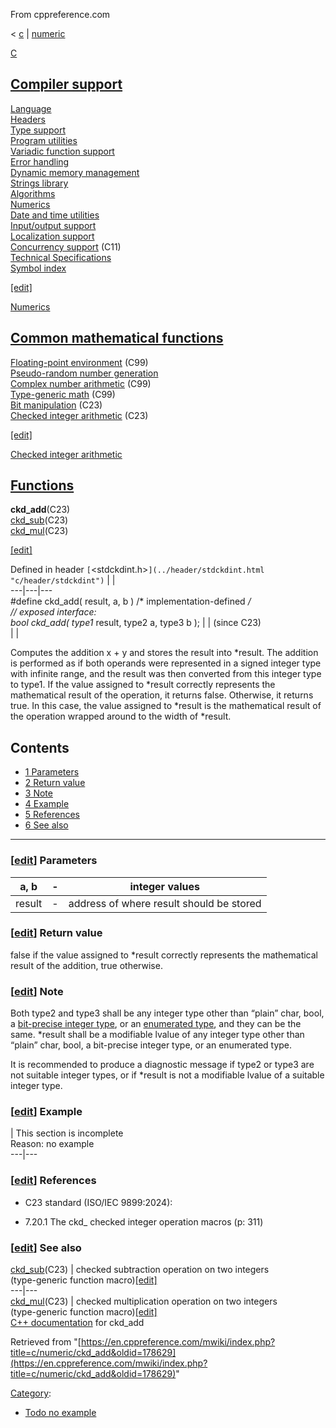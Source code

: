 From cppreference.com

< [c](../../c.html "c")‎ | [numeric](../numeric.html "c/numeric")

[ C](../../c.html "c")

[Compiler support](../compiler_support.html "c/compiler support")  
---  
[Language](../language.html "c/language")  
[Headers](../header.html "c/header")  
[Type support](../types.html "c/types")  
[Program utilities](../program.html "c/program")  
[Variadic function support](../variadic.html "c/variadic")  
[Error handling](../error.html "c/error")  
[Dynamic memory management](../memory.html "c/memory")  
[Strings library](../string.html "c/string")  
[Algorithms](../algorithm.html "c/algorithm")  
[Numerics](../numeric.html "c/numeric")  
[Date and time utilities](../chrono.html "c/chrono")  
[Input/output support](../io.html "c/io")  
[Localization support](../locale.html "c/locale")  
[Concurrency support](../thread.html "c/thread") (C11)  
[Technical Specifications](../experimental.html "c/experimental")  
[Symbol index](../index.html "c/symbol index")  
  
[[edit]](https://en.cppreference.com/mwiki/index.php?title=Template:c/navbar_content&action=edit)

[ Numerics](../numeric.html "c/numeric")

[Common mathematical functions](math.html "c/numeric/math")  
---  
[Floating-point environment](fenv.html "c/numeric/fenv") (C99)  
[Pseudo-random number generation](random.html "c/numeric/random")  
[Complex number arithmetic](complex.html "c/numeric/complex") (C99)  
[Type-generic math](tgmath.html "c/numeric/tgmath") (C99)  
[Bit manipulation](../numeric.html#Bit_manipulation "c/numeric") (C23)  
[Checked integer arithmetic](../numeric.html#Checked_integer_arithmetic "c/numeric") (C23)  
  
[[edit]](https://en.cppreference.com/mwiki/index.php?title=Template:c/numeric/navbar_content&action=edit)

[Checked integer arithmetic](../numeric.html#Checked_integer_arithmetic_.28since_C23.29 "c/numeric")

[Functions](../numeric.html#Checked_integer_arithmetic "c/numeric")  
---  
**ckd_add**(C23)  
[ckd_sub](ckd_sub.html "c/numeric/ckd sub")(C23)  
[ckd_mul](ckd_mul.html "c/numeric/ckd mul")(C23)  
  
[[edit]](https://en.cppreference.com/mwiki/index.php?title=Template:c/numeric/chk_math/navbar_content&action=edit)

Defined in header `[`<stdckdint.h>`](../header/stdckdint.html "c/header/stdckdint")` |  |   
---|---|---  
#define ckd_add( result, a, b ) /* implementation-defined */  
// exposed interface:  
bool ckd_add( type1* result, type2 a, type3 b ); |  |  (since C23)  
| |   
  
Computes the addition x + y and stores the result into *result. The addition is performed as if both operands were represented in a signed integer type with infinite range, and the result was then converted from this integer type to type1. If the value assigned to *result correctly represents the mathematical result of the operation, it returns false. Otherwise, it returns true. In this case, the value assigned to *result is the mathematical result of the operation wrapped around to the width of *result. 

## Contents

  * [1 Parameters](ckd_add.html#Parameters)
  * [2 Return value](ckd_add.html#Return_value)
  * [3 Note](ckd_add.html#Note)
  * [4 Example](ckd_add.html#Example)
  * [5 References](ckd_add.html#References)
  * [6 See also](ckd_add.html#See_also)

  
---  
  
### [[edit](https://en.cppreference.com/mwiki/index.php?title=Template:c/numeric/ckd_op&action=edit&section=T-1 "Template:c/numeric/ckd op")] Parameters

a, b  |  \-  |  integer values   
---|---|---  
result  |  \-  |  address of where result should be stored   
  
### [[edit](https://en.cppreference.com/mwiki/index.php?title=Template:c/numeric/ckd_op&action=edit&section=T-2 "Template:c/numeric/ckd op")] Return value

false if the value assigned to *result correctly represents the mathematical result of the addition, true otherwise. 

### [[edit](https://en.cppreference.com/mwiki/index.php?title=Template:c/numeric/ckd_op&action=edit&section=T-3 "Template:c/numeric/ckd op")] Note

Both type2 and type3 shall be any integer type other than “plain” char, bool, a [bit-precise integer type](../language/arithmetic_types.html "c/language/arithmetic types"), or an [enumerated type](../language/enum.html "c/language/enum"), and they can be the same. *result shall be a modifiable lvalue of any integer type other than “plain” char, bool, a bit-precise integer type, or an enumerated type. 

It is recommended to produce a diagnostic message if type2 or type3 are not suitable integer types, or if *result is not a modifiable lvalue of a suitable integer type. 

### [[edit](https://en.cppreference.com/mwiki/index.php?title=Template:c/numeric/ckd_op&action=edit&section=T-4 "Template:c/numeric/ckd op")] Example

| This section is incomplete  
Reason: no example   
---|---  
  
### [[edit](https://en.cppreference.com/mwiki/index.php?title=Template:c/numeric/ckd_op&action=edit&section=T-5 "Template:c/numeric/ckd op")] References

  * C23 standard (ISO/IEC 9899:2024): 



    

  * 7.20.1 The ckd_ checked integer operation macros (p: 311) 



### [[edit](https://en.cppreference.com/mwiki/index.php?title=Template:c/numeric/ckd_op&action=edit&section=T-6 "Template:c/numeric/ckd op")] See also

[ ckd_sub](ckd_sub.html "c/numeric/ckd sub")(C23) |  checked subtraction operation on two integers  
(type-generic function macro)[[edit]](https://en.cppreference.com/mwiki/index.php?title=Template:c/numeric/dsc_ckd_sub&action=edit)  
---|---  
[ ckd_mul](ckd_mul.html "c/numeric/ckd mul")(C23) |  checked multiplication operation on two integers  
(type-generic function macro)[[edit]](https://en.cppreference.com/mwiki/index.php?title=Template:c/numeric/dsc_ckd_mul&action=edit)  
[C++ documentation](../../cpp/numeric/ckd_add.html "cpp/numeric/ckd add") for ckd_add  
  
Retrieved from "[https://en.cppreference.com/mwiki/index.php?title=c/numeric/ckd_add&oldid=178629](https://en.cppreference.com/mwiki/index.php?title=c/numeric/ckd_add&oldid=178629)" 

[Category](https://en.cppreference.com/w/Special:Categories "Special:Categories"): 

  * [Todo no example](../../Category%253ATodo_no_example.html "Category:Todo no example")


